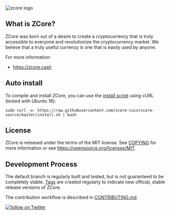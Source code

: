![zcore logo](https://zcore.ch/github/logow.png)

What is ZCore?
----------------

ZCore was born out of a desire to create a cryptocurrency that is truly accessible to everyone and revolutionize the cryptocurrency market. We believe that a truly useful currency is one that is easily used by anyone.

For more information:

* https://zcore.cash

Auto install
----------------
To compile and install ZCore, you can use the [install script](https://raw.githubusercontent.com/zcore-coin/zcore-source/master/install.sh) using cURL (_tested with Ubuntu 16_):
```
sudo curl -o- https://raw.githubusercontent.com/zcore-coin/zcore-source/master/install.sh | bash
```

License
-------

ZCore is released under the terms of the MIT license. See [COPYING](COPYING) for more
information or see https://opensource.org/licenses/MIT.

Development Process
-------------------

The default branch is regularly built and tested, but is not guaranteed to be
completely stable. [Tags](https://github.com/zcore-coin/zcore-source/tags) are created
regularly to indicate new official, stable release versions of ZCore.

The contribution workflow is described in [CONTRIBUTING.md](CONTRIBUTING.md).


 <a href="https://twitter.com/intent/follow?screen_name=ZCoreCrypto"><img src="https://img.shields.io/twitter/follow/ZCoreCrypto.svg?style=social&logo=twitter" alt="follow on Twitter"></a>
